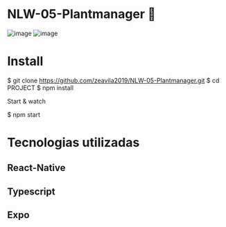 # NLW-05-Plantmanager 🌱
![image](https://user-images.githubusercontent.com/54275870/116141971-bcaeec00-a6af-11eb-80cc-fc0dd30bde7b.png)
![image](https://user-images.githubusercontent.com/54275870/116142180-f8e24c80-a6af-11eb-85cb-eedff91c5dfd.png)





# Install

$ git clone https://github.com/zeavila2019/NLW-05-Plantmanager.git
$ cd PROJECT
$ npm install

Start & watch

$ npm start

# Tecnologias utilizadas

## React-Native

## Typescript

## Expo

